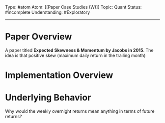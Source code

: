 Type: #atom
Atom: [[Paper Case Studies (W)]]
Topic: Quant 
Status: #incomplete 
Understanding: #Exploratory 

----
# Paper Overview

A paper titled **Expected Skewness & Momentum by Jacobs in 2015**. The idea is that positive skew (maximum daily return in the trailing month)

# Implementation Overview


# Underlying Behavior

Why would the weekly overnight returns mean anything in terms of future returns?